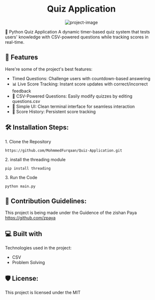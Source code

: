 <h1 align="center" id="title">Quiz Application</h1>

<p align="center"><img src="https://socialify.git.ci/MohmmedFurqaan/Quiz-Application/image?language=1&amp;owner=1&amp;name=1&amp;stargazers=1&amp;theme=Light" alt="project-image"></p>

<p id="description">🐍 Python Quiz Application A dynamic timer-based quiz system that tests users' knowledge with CSV-powered questions while tracking scores in real-time.</p>

  
  
<h2>🧐 Features</h2>

Here're some of the project's best features:

*   Timed Questions: Challenge users with countdown-based answering
*   📊 Live Score Tracking: Instant score updates with correct/incorrect feedback
*   📂 CSV-Powered Questions: Easily modify quizzes by editing questions.csv
*   🎯 Simple UI: Clean terminal interface for seamless interaction
*   📝 Score History: Persistent score tracking

<h2>🛠️ Installation Steps:</h2>

<p>1. Clone the Repository</p>

```
https://github.com/MohmmedFurqaan/Quiz-Application.git
```

<p>2. install the threading module</p>

```
pip install threading
```

<p>3. Run the Code</p>

```
python main.py
```

<h2>🍰 Contribution Guidelines:</h2>

This project is being made under the Guidence of the zishan Paya https://github.com/zpaya

  
  
<h2>💻 Built with</h2>

Technologies used in the project:

*   CSV
*   Problem Solving

<h2>🛡️ License:</h2>

This project is licensed under the MIT
